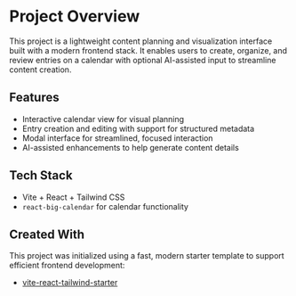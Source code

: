# Project Overview

This project is a lightweight content planning and visualization interface built with a modern frontend stack. It enables users to create, organize, and review entries on a calendar with optional AI-assisted input to streamline content creation.

## Features

- Interactive calendar view for visual planning
- Entry creation and editing with support for structured metadata
- Modal interface for streamlined, focused interaction
- AI-assisted enhancements to help generate content details

## Tech Stack

- Vite + React + Tailwind CSS  
- `react-big-calendar` for calendar functionality  

## Created With

This project was initialized using a fast, modern starter template to support efficient frontend development:

- [vite-react-tailwind-starter](https://github.com/moinulmoin/vite-react-tailwind-starter)
